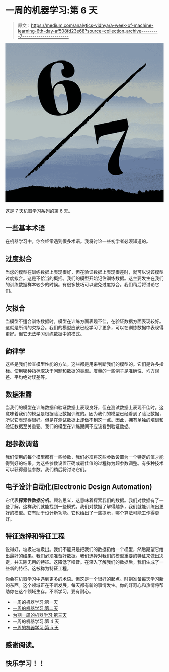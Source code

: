 # 一周的机器学习:第 6 天

> 原文：<https://medium.com/analytics-vidhya/a-week-of-machine-learning-6th-day-af508fd23e68?source=collection_archive---------7----------------------->

![](img/36fcaf8ab11cc0e80271b9f4c85adc37.png)

这是 7 天机器学习系列的第 6 天。

## 一些基本术语

在机器学习中，你会经常遇到很多术语。我将讨论一些初学者必须知道的。

## 过度拟合

当您的模型在训练数据上表现很好，但在验证数据上表现很差时，就可以说该模型过度拟合。这是不恰当的概括。我们的模型开始记住训练数据。这主要发生在我们的训练数据样本较少的时候。有很多技巧可以避免过度拟合。我们稍后将讨论它们。

## 欠拟合

当模型不适合训练数据时。模型在训练方面表现不佳，在验证数据方面表现较好。这就是所谓的欠拟合。我们的模型应该已经学习了更多，可以在训练数据中表现得更好。但它无法学习训练数据中的模式。

## 韵律学

这些是我们检查模型性能的方法。这些都是用来判断我们的模型的。它们是许多指标。使用哪种指标取决于问题和数据的类型。度量的一些例子是准确性、均方误差、平均绝对误差等。

## 数据泄露

当我们的模型在训练数据和验证数据上表现良好，但在测试数据上表现不佳时。这意味着我们的模型是根据验证数据训练的。因为我们的模型已经看到了验证数据，所以它表现得很好。但是在测试数据上却做不到这一点。因此，拥有单独的培训和验证数据至关重要。我们的模型在训练期间不应该看到验证数据。

## 超参数调谐

我们使用的每个模型都有一些参数，我们必须将这些参数设置为一个特定的值才能得到好的结果。为这些参数设置正确或最佳值的过程称为超参数调整。有多种技术可以获得最佳参数。我们稍后将讨论它们。

## 电子设计自动化(Electronic Design Automation)

它代表**探索性数据分析**。顾名思义，这意味着探索我们的数据。我们对数据有了一些了解，这样我们就能找到一些模式。我们对数据了解得越多，我们就能训练出更好的模型。它有助于设计新功能。它也给出了一些提示，哪个算法可能工作得更好。

## 特征选择和特征工程

说得好，垃圾进垃圾出。我们不能只是把我们的数据扔给一个模型，然后期望它给出最好的结果。我们必须准备好数据。我们选择对我们的模型重要的特征来做出决定，并去除无用的特征。这降低了噪音。在深入了解我们的数据后，我们生成了一些新的特征。这被称为特征工程。

你会在机器学习中遇到更多的术语。但这是一个很好的起点。时刻准备每天学习新的东西。这个领域正在不断发展。每天都有新的事情发生。你的好奇心和热情将帮助你在这个领域生存。不断学习，要有耐心。

*   一周的机器学习:第一天
*   [一周的机器学习:第二天](/analytics-vidhya/a-week-of-machine-learning-2nd-day-d14c4a9b08f)
*   [为期一周的机器学习:第三天](/analytics-vidhya/a-week-of-machine-learning-3rd-day-13843fda63c3)
*   一周的机器学习:第 4 天
*   [一周的机器学习:第 5 天](/analytics-vidhya/a-week-of-machine-learning-5th-day-e0795edfd35c)

## 感谢阅读。

## 快乐学习！！